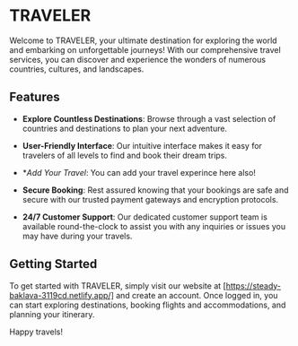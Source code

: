 # TRAVELER

Welcome to TRAVELER, your ultimate destination for exploring the world and embarking on unforgettable journeys! With our comprehensive travel services, you can discover and experience the wonders of numerous countries, cultures, and landscapes.

## Features

- **Explore Countless Destinations**: Browse through a vast selection of countries and destinations to plan your next adventure.

- **User-Friendly Interface**: Our intuitive interface makes it easy for travelers of all levels to find and book their dream trips.

- **Add Your Travel*: You can add your travel experince here also!

- **Secure Booking**: Rest assured knowing that your bookings are safe and secure with our trusted payment gateways and encryption protocols.

- **24/7 Customer Support**: Our dedicated customer support team is available round-the-clock to assist you with any inquiries or issues you may have during your travels.

## Getting Started

To get started with TRAVELER, simply visit our website at [https://steady-baklava-3119cd.netlify.app/] and create an account. Once logged in, you can start exploring destinations, booking flights and accommodations, and planning your itinerary.


Happy travels!
